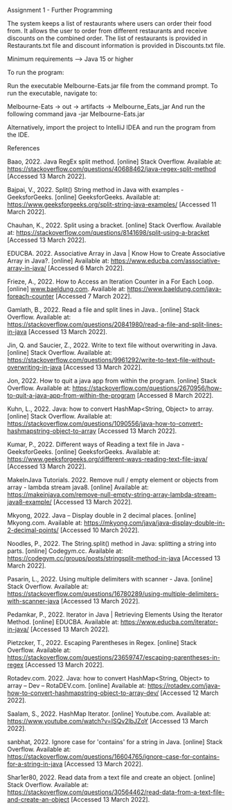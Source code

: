 Assignment 1 - Further Programming 

The system keeps a list of restaurants where users can order their food from. It allows the user to order from different restaurants and receive discounts on the combined order. The list of restaurants is provided in Restaurants.txt file and discount information is provided in Discounts.txt file.

Minimum requirements --> Java 15 or higher

To run the program: 

Run the executable Melbourne-Eats.jar file from the command prompt. To run the executable, navigate to:

Melbourne-Eats -> out -> artifacts -> Melbourne_Eats_jar
And run the following command
java -jar Melbourne-Eats.jar 

Alternatively, import the project to IntelliJ IDEA and run the program from the IDE.

References

Baao, 2022. Java RegEx split method. [online] Stack Overflow. Available at: <https://stackoverflow.com/questions/40688462/java-regex-split-method> [Accessed 13 March 2022].

Bajpai, V., 2022. Split() String method in Java with examples - GeeksforGeeks. [online] GeeksforGeeks. Available at: <https://www.geeksforgeeks.org/split-string-java-examples/> [Accessed 11 March 2022].

Chauhan, K., 2022. Split using a bracket. [online] Stack Overflow. Available at: <https://stackoverflow.com/questions/8141698/split-using-a-bracket> [Accessed 13 March 2022].

EDUCBA. 2022. Associative Array in Java | Know How to Create Associative Array in Java?. [online] Available at: <https://www.educba.com/associative-array-in-java/> [Accessed 6 March 2022].

Frieze, A., 2022. How to Access an Iteration Counter in a For Each Loop. [online] www.baeldung.com. Available at: <https://www.baeldung.com/java-foreach-counter> [Accessed 7 March 2022].

Gamlath, B., 2022. Read a file and split lines in Java.. [online] Stack Overflow. Available at: <https://stackoverflow.com/questions/20841980/read-a-file-and-split-lines-in-java> [Accessed 13 March 2022].

Jin, Q. and Saucier, Z., 2022. Write to text file without overwriting in Java. [online] Stack Overflow. Available at: <https://stackoverflow.com/questions/9961292/write-to-text-file-without-overwriting-in-java> [Accessed 13 March 2022].

Jon, 2022. How to quit a java app from within the program. [online] Stack Overflow. Available at: <https://stackoverflow.com/questions/2670956/how-to-quit-a-java-app-from-within-the-program> [Accessed 8 March 2022].

Kuhn, L., 2022. Java: how to convert HashMap<String, Object> to array. [online] Stack Overflow. Available at: <https://stackoverflow.com/questions/1090556/java-how-to-convert-hashmapstring-object-to-array> [Accessed 13 March 2022].

Kumar, P., 2022. Different ways of Reading a text file in Java - GeeksforGeeks. [online] GeeksforGeeks. Available at: <https://www.geeksforgeeks.org/different-ways-reading-text-file-java/> [Accessed 13 March 2022].

MakeInJava Tutorials. 2022. Remove null / empty element or objects from array - lambda stream java8. [online] Available at: <https://makeinjava.com/remove-null-empty-string-array-lambda-stream-java8-example/> [Accessed 13 March 2022].

Mkyong, 2022. Java – Display double in 2 decimal places. [online] Mkyong.com. Available at: <https://mkyong.com/java/java-display-double-in-2-decimal-points/> [Accessed 10 March 2022].

Noodles, P., 2022. The String.split() method in Java: splitting a string into parts. [online] Codegym.cc. Available at: <https://codegym.cc/groups/posts/stringsplit-method-in-java> [Accessed 13 March 2022].

Pasarin, L., 2022. Using multiple delimiters with scanner - Java. [online] Stack Overflow. Available at: <https://stackoverflow.com/questions/16780289/using-multiple-delimiters-with-scanner-java> [Accessed 13 March 2022].

Pedamkar, P., 2022. Iterator in Java | Retrieving Elements Using the Iterator Method. [online] EDUCBA. Available at: <https://www.educba.com/iterator-in-java/> [Accessed 13 March 2022].

Pietzcker, T., 2022. Escaping Parentheses in Regex. [online] Stack Overflow. Available at: <https://stackoverflow.com/questions/23659747/escaping-parentheses-in-regex> [Accessed 13 March 2022].

Rotadev.com. 2022. Java: how to convert HashMap<String, Object> to array – Dev – RotaDEV.com. [online] Available at: <https://rotadev.com/java-how-to-convert-hashmapstring-object-to-array-dev/> [Accessed 12 March 2022].

Saalam, S., 2022. HashMap Iterator. [online] Youtube.com. Available at: <https://www.youtube.com/watch?v=ISQv2lbJZoY> [Accessed 13 March 2022].

sanbhat, 2022. Ignore case for 'contains' for a string in Java. [online] Stack Overflow. Available at: <https://stackoverflow.com/questions/16604765/ignore-case-for-contains-for-a-string-in-java> [Accessed 13 March 2022].

Shar1er80, 2022. Read data from a text file and create an object. [online] Stack Overflow. Available at: <https://stackoverflow.com/questions/30564462/read-data-from-a-text-file-and-create-an-object> [Accessed 13 March 2022].







